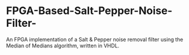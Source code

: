 # FPGA-Based-Salt-Pepper-Noise-Filter-
An FPGA implementation of a Salt &amp; Pepper noise removal filter using the Median of Medians algorithm, written in VHDL.
